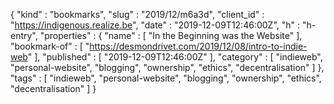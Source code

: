 {
  "kind" : "bookmarks",
  "slug" : "2019/12/m6a3d",
  "client_id" : "https://indigenous.realize.be",
  "date" : "2019-12-09T12:46:00Z",
  "h" : "h-entry",
  "properties" : {
    "name" : [ "In the Beginning was the Website" ],
    "bookmark-of" : [ "https://desmondrivet.com/2019/12/08/intro-to-indie-web" ],
    "published" : [ "2019-12-09T12:46:00Z" ],
    "category" : [ "indieweb", "personal-website", "blogging", "ownership", "ethics", "decentralisation" ]
  },
  "tags" : [ "indieweb", "personal-website", "blogging", "ownership", "ethics", "decentralisation" ]
}
